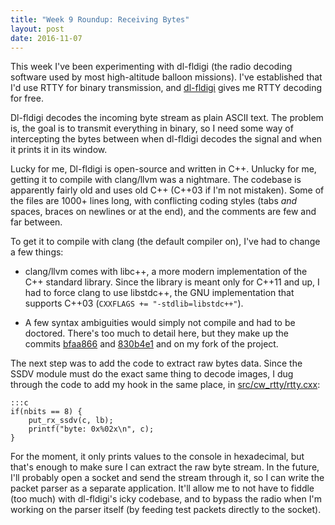 ```yaml
---
title: "Week 9 Roundup: Receiving Bytes"
layout: post
date: 2016-11-07
---
```


This week I've been experimenting with dl-fldigi (the radio decoding software
used by most high-altitude balloon missions). I've established that I'd use
RTTY for binary transmission, and [dl-fldigi][1] gives me RTTY decoding for free.

Dl-fldigi decodes the incoming byte stream as plain ASCII text. The problem is,
the goal is to transmit everything in binary, so I need some way of intercepting
the bytes between when dl-fldigi decodes the signal and when it prints it in
its window.

Lucky for me, Dl-fldigi is open-source and written in C++. Unlucky for me,
getting it to compile with clang/llvm was a nightmare. The codebase is
apparently fairly old and uses old C++ (C++03 if I'm not mistaken). Some of the
files are 1000+ lines long, with conflicting coding styles (tabs _and_ spaces,
braces on newlines or at the end), and the comments are few and far between.

To get it to compile with clang (the default compiler on), I've had to change a
few things:

 * clang/llvm comes with libc++, a more modern implementation of the C++
   standard library. Since the library is meant only for C++11 and up, I had
   to force clang to use libstdc++, the GNU implementation that supports C++03
   (`CXXFLAGS += "-stdlib=libstdc++"`).
   
 * A few syntax ambiguities would simply not compile and had to be doctored.
   There's too much to detail here, but they make up the commits [bfaa866][2]
   and [830b4e1][3] and on my fork of the project.

The next step was to add the code to extract raw bytes data. Since the SSDV
module must do the exact same thing to decode images, I dug through the code
to add my hook in the same place, in [src/cw_rtty/rtty.cxx][4]:

    :::c
	if(nbits == 8) {
        put_rx_ssdv(c, lb);
        printf("byte: 0x%02x\n", c);
    }

For the moment, it only prints values to the console in hexadecimal, but that's
enough to make sure I can extract the raw byte stream. In the future, I'll
probably open a socket and send the stream through it, so I can write the
packet parser as a separate application. It'll allow me to not have to fiddle
(too much) with dl-fldigi's icky codebase, and to bypass the radio when I'm
working on the parser itself (by feeding test packets directly to the socket).

 [1]: https://ukhas.org.uk/projects:dl-fldigi
 [2]: https://github.com/AHABus/dl-fldigi/commit/bfaa866d62b1decf384b67e599666a006c9a3cca
 [3]: https://github.com/AHABus/dl-fldigi/commit/830b4e1fbf516abf87fbf35f53b4ac032b9fc718
 [4]: https://github.com/AHABus/dl-fldigi/blob/1a45edb885796799eac9436a2b76facd8217af3a/src/cw_rtty/rtty.cxx#L514
